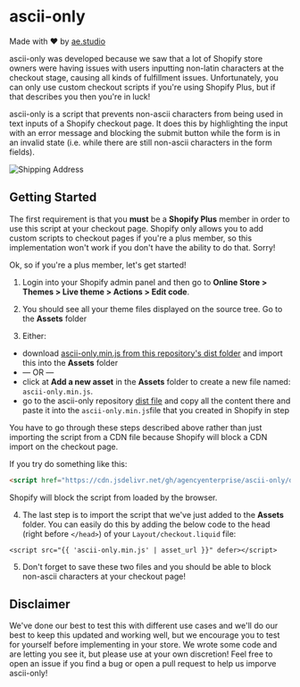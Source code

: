 # ascii-only
Made with ❤️ by [ae.studio](https://ae.studio/)

ascii-only was developed because we saw that a lot of Shopify store owners were having issues with users inputting non-latin characters at the checkout stage, causing all kinds of fulfillment issues. Unfortunately, you can only use custom checkout scripts if you're using Shopify Plus, but if that describes you then you're in luck!

ascii-only is a script that prevents non-ascii characters from being used in text inputs of a Shopify checkout page. It does this by highlighting the input with an error message and blocking the submit button while the form is in an invalid state (i.e. while there are still non-ascii characters in the form fields).

![Shipping Address](https://i.imgur.com/y1lXT2x.png)

## Getting Started

The first requirement is that you **must** be a **Shopify Plus** member in order to use this script at your checkout page. Shopify only allows you to add custom scripts to checkout pages if you're a plus member, so this implementation won't work if you don't have the ability to do that. Sorry!

Ok, so if you're a plus member, let's get started!

1. Login into your Shopify admin panel and then go to **Online Store > Themes > Live theme > Actions > Edit code**.

2. You should see all your theme files displayed on the source tree. Go to the **Assets** folder

3. Either: 
  - download [ascii-only.min.js from this repository's dist folder](https://github.com/agencyenterprise/ascii-only/tree/master/dist/ascii-only.min.js) and import this into the **Assets** folder 
 - — OR —
  - click at **Add a new asset** in the **Assets** folder to create a new file named: `ascii-only.min.js`.
 - go to the ascii-only repository [dist file](https://github.com/agencyenterprise/ascii-only/tree/master/dist/ascii-only.min.js) and copy all the content there and paste it into the `ascii-only.min.js`file that you created in Shopify in step 


You have to go through these steps described above rather than just importing the script from a CDN file because Shopify will block a CDN import on the checkout page.

If you try do something like this:

```html
<script href="https://cdn.jsdelivr.net/gh/agencyenterprise/ascii-only/dist/ascii-only.min.js"></script>
```

Shopify will block the script from loaded by the browser.


4. The last step is to import the script that we've just added to the **Assets** folder. You can easily do this by adding the below code to the head (right before `</head>`) of your `Layout/checkout.liquid` file:

```liquid
<script src="{{ 'ascii-only.min.js' | asset_url }}" defer></script>
```

5. Don't forget to save these two files and you should be able to block non-ascii characters at your checkout page!

## Disclaimer

We've done our best to test this with different use cases and we'll do our best to keep this updated and working well, but we encourage you to test for yourself before implementing in your store. We wrote some code and are letting you see it, but please use at your own discretion! Feel free to open an issue if you find a bug or open a pull request to help us imporve ascii-only!




